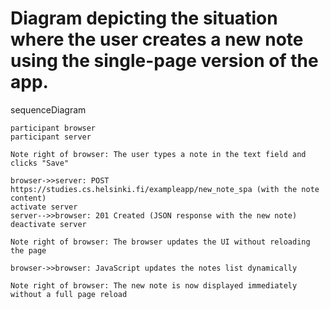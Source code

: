 # Diagram depicting the situation where the user creates a new note using the single-page version of the app.

sequenceDiagram

    participant browser
    participant server

    Note right of browser: The user types a note in the text field and clicks "Save"

    browser->>server: POST https://studies.cs.helsinki.fi/exampleapp/new_note_spa (with the note content)
    activate server
    server-->>browser: 201 Created (JSON response with the new note)
    deactivate server

    Note right of browser: The browser updates the UI without reloading the page

    browser->>browser: JavaScript updates the notes list dynamically

    Note right of browser: The new note is now displayed immediately without a full page reload
